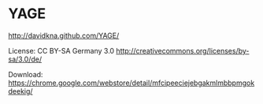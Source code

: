 YAGE
====
http://davidkna.github.com/YAGE/

License: CC BY-SA Germany 3.0 http://creativecommons.org/licenses/by-sa/3.0/de/

Download: https://chrome.google.com/webstore/detail/mfcipeeciejebgakmlmbbpmgokdeekig/
